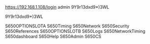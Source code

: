 https://192.168.1.108/login
admin  9Y9r13dxd9*)3WL

9Y9r13dxd9*)3WL



S650OPTIONSLOTA
S650Timing
S650Network
S650Security
S650References
S650OPTIONSLOTB
S650Logs
S650NetworkTiming
S650dashboard
S650Help
S650Admin
S650CS
